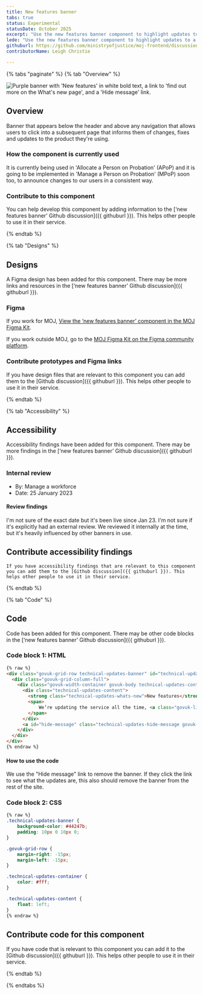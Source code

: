 ```yaml
---
title: New features banner
tabs: true
status: Experimental
statusDate: October 2025
excerpt: "Use the new features banner component to highlight updates to a service, and link to a page with more information."
lede: "Use the new features banner component to highlight updates to a service, and link to a page with more information."
githuburl: https://github.com/ministryofjustice/moj-frontend/discussions/1870
contributorName: Leigh Christie

---
```


{% tabs "paginate" %}
{% tab "Overview" %}

<div class="img-container">
  <img src="/assets/images/submission-1759330464350/New-features-banner.png" alt="Purple banner with 'New features' in white bold text, a link to 'find out more on the What's new page', and a 'Hide message' link." />
</div>

## Overview
Banner that appears below the header and above any navigation that allows users to click into a subsequent page that informs them of changes, fixes and updates to the product they're using.

### How the component is currently used

It is currently being used in 'Allocate a Person on Probation' (APoP) and it is going to be implemented in 'Manage a Person on Probation' (MPoP) soon too, to announce changes to our users in a consistent way.

### Contribute to this component
You can help develop this component by adding information to the [‘new features banner’ Github discussion]({{ githuburl }}). This helps other people to use it in their service.

{% endtab %}

{% tab "Designs" %}

## Designs

A Figma design has been added for this component. There may be more links and resources in the [‘new features banner’ Github discussion]({{ githuburl }}).


### Figma

If you work for MOJ, [View the ‘new features banner’ component in the MOJ Figma Kit](https://www.figma.com/design/N2xqOFkyehXwcD9DxU1gEq/MoJ-Figma-Kit?node-id=13264-60).

If you work outside MOJ, go to the [MOJ Figma Kit on the Figma community platform](https://www.figma.com/community/file/1543193133973726850/moj-design-system-figma-kit).

### Contribute prototypes and Figma links

If you have design files that are relevant to this component you can add them to the [Github discussion]({{ githuburl }}). This helps other people to use it in their service.

{% endtab %}

{% tab "Accessibility" %}

## Accessibility

Accessibility findings have been added for this component. There may be more findings in the [‘new features banner’ Github discussion]({{ githuburl }}).


### Internal review

* By: Manage a workforce
* Date: 25 January 2023

#### Review findings

I'm not sure of the exact date but it's been live since Jan 23. I'm not sure if it's explicitly had an external review. We reviewed it internally at the time, but it's heavily influenced by other banners in use.

## Contribute accessibility findings

    If you have accessibility findings that are relevant to this component you can add them to the [Github discussion]({{ githuburl }}). This helps other people to use it in their service.

{% endtab %}

{% tab "Code" %}

## Code

Code has been added for this component. There may be other code blocks in the [‘new features banner’ Github discussion]({{ githuburl }}).


### Code block 1: HTML

<div class="app-example__code" data-module="app-copy">

```HTML
{% raw %}
<div class="govuk-grid-row technical-updates-banner" id="technical-updates-banner" data-banner-version="30 May 2025">
  <div class="govuk-grid-column-full">
    <div class="govuk-width-container govuk-body technical-updates-container">
      <div class="technical-updates-content">
        <strong class="technical-updates-whats-new">New features</strong>
        <span>
            We’re updating the service all the time, <a class="govuk-link govuk-link--inverse" href="/whats-new">find out more on the What’s new page.</a>
        </span>
      </div>
      <a id="hide-message" class="technical-updates-hide-message govuk-link govuk-link--inverse" href="#" aria-current="page">Hide message</a>
    </div>
  </div>
</div>
{% endraw %}
```

</div>

#### How to use the code

We use the "Hide message" link to remove the banner. If they click the link to see what the updates are, this also should remove the banner from the rest of the site.

### Code block 2: CSS

<div class="app-example__code" data-module="app-copy">

```CSS
{% raw %}
.technical-updates-banner {
    background-color: #44247b;
    padding: 10px 0 10px 0;
}

.govuk-grid-row {
    margin-right: -15px;
    margin-left: -15px;
}

.technical-updates-container {
    color: #fff;
}

.technical-updates-content {
    float: left;
}
{% endraw %}
```

</div>


## Contribute code for this component

If you have code that is relevant to this component you can add it to the [Github discussion]({{ githuburl }}). This helps other people to use it in their service.

{% endtab %}

{% endtabs %}
